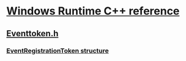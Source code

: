 # [Windows Runtime C++ reference](../_winrt/index.md)
## [Eventtoken.h](index.md)
### [EventRegistrationToken structure](../eventtoken/ns-eventtoken-eventregistrationtoken.md)
